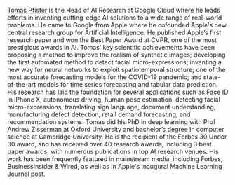 [Tomas Pfister](https://tomas.pfister.fi/) is the Head of AI Research at Google Cloud where he leads efforts in inventing cutting-edge AI solutions to a wide range of real-world problems. He came to Google from Apple where he cofounded Apple's new central research group for Artificial Intelligence. He published Apple’s first research paper and won the Best Paper Award at CVPR, one of the most prestigious awards in AI. Tomas’ key scientific achievements have been proposing a method to improve the realism of synthetic images; developing the first automated method to detect facial micro-expressions; inventing a new way for neural networks to exploit spatiotemporal structure; one of the most accurate forecasting models for the COVID-19 pandemic; and state-of-the-art models for time series forecasting and tabular data prediction. His research has laid the foundation for several applications such as Face ID in iPhone X, autonomous driving, human pose estimation, detecting facial micro-expressions, translating sign language, document understanding, manufacturing defect detection, retail demand forecasting, and recommendation systems. Tomas did his PhD in deep learning with Prof Andrew Zisserman at Oxford University and bachelor’s degree in computer science at Cambridge University. He is the recipient of the Forbes 30 Under 30 award, and has received over 40 research awards, including 3 best paper awards, with numerous publications in top AI research venues. His work has been frequently featured in mainstream media, including Forbes, BusinessInsider & Wired, as well as in Apple's inaugural Machine Learning Journal post.